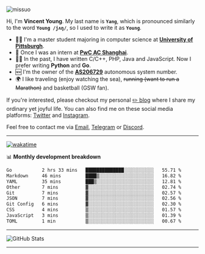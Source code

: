 <p align="left"> <img src="https://komarev.com/ghpvc/?username=missuo&label=Profile%20views&color=0e75b6&style=flat" alt="missuo" /> </p>


Hi, I'm **Vincent Young**. My last name is **`Yang`**, which is pronounced similarly to the word **`Young /jʌŋ/`**, so I used to write it as **`Young`**. 

-  👨‍🎓 I'm a master student majoring in computer science at [**University of Pittsburgh**](https://www.pitt.edu).
-  💼 Once I was an intern at **[PwC AC Shanghai](https://www.linkedin.com/company/pwc-ac-shanghai/)**.
-  👨‍💻 In the past, I have written C/C++, PHP, Java and JavaScript. Now I prefer writing **Python** and **Go**.
-  🆕 I'm the owner of the **[AS206729](https://bgp.tools/AS206729)** autonomous system number.
-  🌍 I like traveling (enjoy watching the sea), ~~running (want to run a Marathon)~~ and basketball (GSW fan).

If you're interested, please checkout my personal [✏️ blog](https://missuo.me/) where I share my ordinary yet joyful life. You can also find me on these social media platforms: [Twitter](https://twitter.com/m1ssuo) and [Instagram](https://www.instagram.com/missuo.me).

Feel free to contact me via <a href="mailto:i@yyt.moe">Email</a>, [Telegram](https://t.me/missuo) or [Discord](https://discordapp.com/users/missuo#7448).

-------

[![wakatime](https://wakatime.com/badge/user/c13cd961-40ca-417a-afb6-1f9ea8ac295c.svg)](https://wakatime.com/@missuo)

📊 **Monthly development breakdown**
<!--START_SECTION:waka-->

```txt
Go           2 hrs 33 mins   ██████████████░░░░░░░░░░░   55.71 %
Markdown     46 mins         ████▒░░░░░░░░░░░░░░░░░░░░   16.82 %
YAML         35 mins         ███▒░░░░░░░░░░░░░░░░░░░░░   12.81 %
Other        7 mins          ▓░░░░░░░░░░░░░░░░░░░░░░░░   02.74 %
Git          7 mins          ▓░░░░░░░░░░░░░░░░░░░░░░░░   02.57 %
JSON         7 mins          ▓░░░░░░░░░░░░░░░░░░░░░░░░   02.56 %
Git Config   6 mins          ▓░░░░░░░░░░░░░░░░░░░░░░░░   02.30 %
CSS          4 mins          ▒░░░░░░░░░░░░░░░░░░░░░░░░   01.57 %
JavaScript   3 mins          ▒░░░░░░░░░░░░░░░░░░░░░░░░   01.39 %
TOML         1 min           ▒░░░░░░░░░░░░░░░░░░░░░░░░   00.67 %
```

<!--END_SECTION:waka-->

-------

![GitHub Stats](https://github-readme-stats-opal-alpha-76.vercel.app/api?username=missuo&show_icons=true&theme=transparent)

-------


